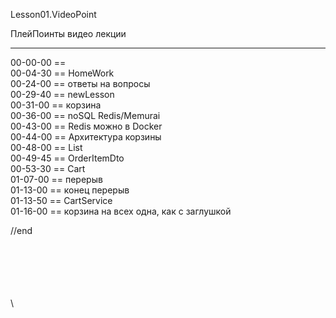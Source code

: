 ﻿
Lesson01.VideoPoint  

ПлейПоинты видео лекции  

---
00-00-00 ==   
00-04-30 == HomeWork  
00-24-00 == ответы на вопросы  
00-29-40 == newLesson  
00-31-00 == корзина  
00-36-00 == noSQL Redis/Memurai    
00-43-00 == Redis можно в Docker  
00-44-00 == Архитектура корзины  
00-48-00 == List<OrderItem>  
00-49-45 == OrderItemDto  
00-53-30 == Cart  
01-07-00 == перерыв  
01-13-00 == конец перерыв  
01-13-50 == CartService  
01-16-00 == корзина на всех одна, как с заглушкой










//end  

















\
\
\
\
\
\
